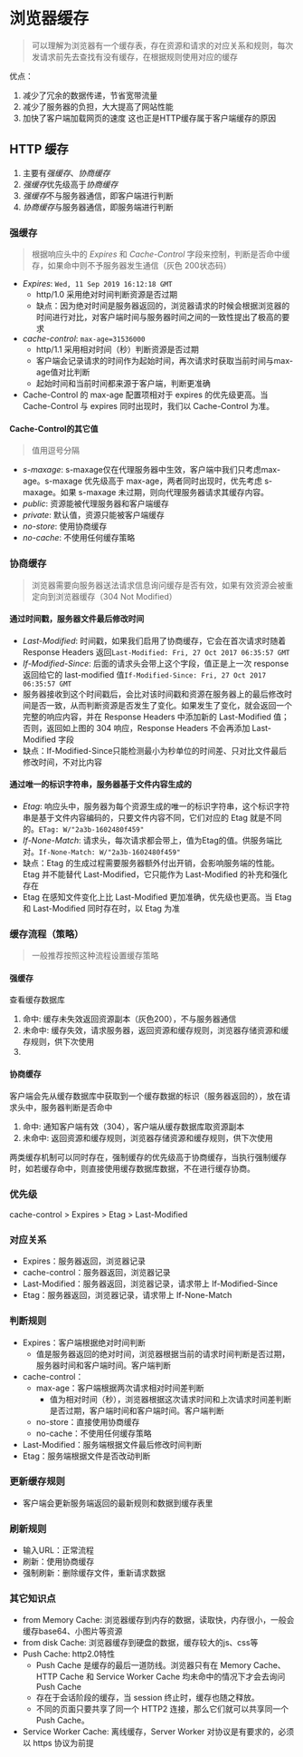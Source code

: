 # 浏览器缓存
> 可以理解为浏览器有一个缓存表，存在资源和请求的对应关系和规则，每次发请求前先去查找有没有缓存，在根据规则使用对应的缓存

优点：  
1. 减少了冗余的数据传递，节省宽带流量
2. 减少了服务器的负担，大大提高了网站性能
3. 加快了客户端加载网页的速度 这也正是HTTP缓存属于客户端缓存的原因
## HTTP 缓存
1. 主要有*强缓存*、*协商缓存*
2. *强缓存*优先级高于*协商缓存*
3. *强缓存*不与服务器通信，即客户端进行判断
4. *协商缓存*与服务器通信，即服务端进行判断

### 强缓存
> 根据响应头中的 *Expires* 和 *Cache-Control* 字段来控制，判断是否命中缓存，如果命中则不予服务器发生通信（灰色 200状态码）

+ *Expires*: `Wed, 11 Sep 2019 16:12:18 GMT`
  + http/1.0 采用绝对时间判断资源是否过期
  + 缺点：因为绝对时间是服务器返回的，浏览器请求的时候会根据浏览器的时间进行对比，对客户端时间与服务器时间之间的一致性提出了极高的要求
+ *cache-control*: `max-age=31536000`
  + http/1.1 采用相对时间（秒）判断资源是否过期
  + 客户端会记录请求的时间作为起始时间，再次请求时获取当前时间与max-age值对比判断
  + 起始时间和当前时间都来源于客户端，判断更准确
+ Cache-Control 的 max-age 配置项相对于 expires 的优先级更高。当 Cache-Control 与 expires 同时出现时，我们以 Cache-Control 为准。

#### Cache-Control的其它值
> 值用逗号分隔
+ *s-maxage*: s-maxage仅在代理服务器中生效，客户端中我们只考虑max-age。s-maxage 优先级高于 max-age，两者同时出现时，优先考虑 s-maxage。如果 s-maxage 未过期，则向代理服务器请求其缓存内容。
+ *public*: 资源能被代理服务器和客户端缓存
+ *private*: 默认值，资源只能被客户端缓存
+ *no-store*: 使用协商缓存
+ *no-cache*: 不使用任何缓存策略

### 协商缓存
> 浏览器需要向服务器送法请求信息询问缓存是否有效，如果有效资源会被重定向到浏览器缓存（304 Not Modified）

#### 通过时间戳，服务器文件最后修改时间
+ *Last-Modified*: 时间戳，如果我们启用了协商缓存，它会在首次请求时随着 Response Headers 返回`Last-Modified: Fri, 27 Oct 2017 06:35:57 GMT`
+ *If-Modified-Since*:  后面的请求头会带上这个字段，值正是上一次 response 返回给它的 last-modified 值`If-Modified-Since: Fri, 27 Oct 2017 06:35:57 GMT`
+ 服务器接收到这个时间戳后，会比对该时间戳和资源在服务器上的最后修改时间是否一致，从而判断资源是否发生了变化。如果发生了变化，就会返回一个完整的响应内容，并在 Response Headers 中添加新的 Last-Modified 值；否则，返回如上图的 304 响应，Response Headers 不会再添加 Last-Modified 字段
+ 缺点：If-Modified-Since只能检测最小为秒单位的时间差、只对比文件最后修改时间，不对比内容

#### 通过唯一的标识字符串，服务器基于文件内容生成的
+ *Etag*: 响应头中，服务器为每个资源生成的唯一的标识字符串，这个标识字符串是基于文件内容编码的，只要文件内容不同，它们对应的 Etag 就是不同的。`ETag: W/"2a3b-1602480f459"`
+ *If-None-Match*: 请求头，每次请求都会带上，值为Etag的值。供服务端比对。`If-None-Match: W/"2a3b-1602480f459"`
+ 缺点：Etag 的生成过程需要服务器额外付出开销，会影响服务端的性能。Etag 并不能替代 Last-Modified，它只能作为 Last-Modified 的补充和强化存在
+ Etag 在感知文件变化上比 Last-Modified 更加准确，优先级也更高。当 Etag 和 Last-Modified 同时存在时，以 Etag 为准

### 缓存流程（策略）
> 一般推荐按照这种流程设置缓存策略
#### 强缓存
查看缓存数据库
1. 命中: 缓存未失效返回资源副本（灰色200），不与服务器通信
2. 未命中: 缓存失效，请求服务器，返回资源和缓存规则，浏览器存储资源和缓存规则，供下次使用
3. 

#### 协商缓存
客户端会先从缓存数据库中获取到一个缓存数据的标识（服务器返回的），放在请求头中，服务器判断是否命中
1. 命中: 通知客户端有效（304），客户端从缓存数据库取资源副本
2. 未命中: 返回资源和缓存规则，浏览器存储资源和缓存规则，供下次使用

两类缓存机制可以同时存在，强制缓存的优先级高于协商缓存，当执行强制缓存时，如若缓存命中，则直接使用缓存数据库数据，不在进行缓存协商。

### 优先级
cache-control > Expires > Etag > Last-Modified

### 对应关系
+ Expires：服务器返回，浏览器记录
+ cache-control：服务器返回，浏览器记录
+ Last-Modified：服务器返回，浏览器记录，请求带上 If-Modified-Since
+ Etag：服务器返回，浏览器记录，请求带上 If-None-Match

### 判断规则
+ Expires：客户端根据绝对时间判断
  + 值是服务器返回的绝对时间，浏览器根据当前的请求时间判断是否过期，服务器时间和客户端时间。客户端判断
+ cache-control：
  + max-age：客户端根据两次请求相对时间差判断
    + 值为相对时间（秒），浏览器根据这次请求时间和上次请求时间差判断是否过期，客户端时间和客户端时间。客户端判断
  + no-store：直接使用协商缓存
  + no-cache：不使用任何缓存策略
+ Last-Modified：服务端根据文件最后修改时间判断
+ Etag：服务端根据文件是否改动判断

### 更新缓存规则
+ 客户端会更新服务端返回的最新规则和数据到缓存表里

### 刷新规则
+ 输入URL：正常流程
+ 刷新：使用协商缓存
+ 强制刷新：删除缓存文件，重新请求数据

### 其它知识点
+ from Memory Cache: 浏览器缓存到内存的数据，读取快，内存很小，一般会缓存base64、小图片等资源
+ from disk Cache: 浏览器缓存到硬盘的数据，缓存较大的js、css等
+ Push Cache: http2.0特性
  + Push Cache 是缓存的最后一道防线。浏览器只有在 Memory Cache、HTTP Cache 和 Service Worker Cache 均未命中的情况下才会去询问 Push Cache
  + 存在于会话阶段的缓存，当 session 终止时，缓存也随之释放。
  + 不同的页面只要共享了同一个 HTTP2 连接，那么它们就可以共享同一个 Push Cache。
+ Service Worker Cache: 离线缓存，Server Worker 对协议是有要求的，必须以 https 协议为前提